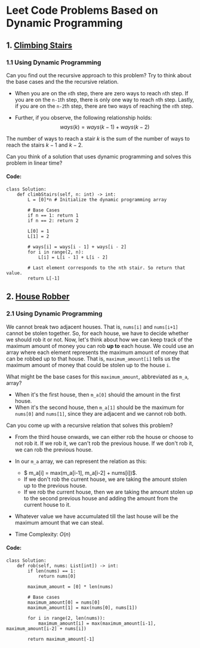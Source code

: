 # Leet Code Problems Based on Dynamic Programming

## 1. [Climbing Stairs](https://leetcode.com/problems/climbing-stairs/description/)

### 1.1 Using Dynamic Programming
Can you find out the recursive approach to this problem? Try to think about the base cases and the the recursive relation. 

- When you are on the ```n```th step, there are zero ways to reach ```n```th step. If you are on the ```n-1```th step, there is only one way to reach ```n```th step. Lastly, if you are on the ```n-2```th step, there are two ways of reaching the ```n```th step. 

- Further, if you observe, the following relationship holds:
$$
ways(k) = ways(k - 1) + ways(k - 2)
$$

The number of ways to reach a stair $k$ is the sum of the number of ways to reach the stairs $k-1$ and $k-2$. 

Can you think of a solution that uses dynamic programming and solves this problem in linear time?

#### Code:
```
class Solution:
    def climbStairs(self, n: int) -> int:
        L = [0]*n # Initialize the dynamic programming array
        
        # Base Cases
        if n == 1: return 1 
        if n == 2: return 2
        
        L[0] = 1
        L[1] = 2

        # ways[i] = ways[i - 1] + ways[i - 2]
        for i in range(2, n):
            L[i] = L[i - 1] + L[i - 2]
        
        # Last element corresponds to the nth stair. So return that value.
        return L[-1]
```

## 2. [House Robber](https://leetcode.com/problems/house-robber/description/)
### 2.1 Using Dynamic Programming

We cannot break two adjacent houses. That is, ```nums[i]``` and ```nums[i+1]``` cannot be stolen together. So, for each house, we have to decide whether we should rob it or not. Now, let's think about how we can keep track of the maximum amount of money you can rob **up to** each house. We could use an array where each element represents the maximum amount of money that can be robbed up to that house. That is, ```maximum_amount[i]``` tells us the maximum amount of money that could be stolen up to the house ```i```. 

What might be the base cases for this ```maximum_amount```, abbreviated as ```m_a```, array?
- When it's the first house, then ```m_a[0]``` should the amount in the first house. 
- When it's the second house, then ```m_a[1]``` should be the maximum for ```nums[0]``` and ```nums[1]```, since they are adjacent and we cannot rob both. 

Can you come up with a recursive relation that solves this problem?
- From the third house onwards, we can either rob the house or choose to not rob it. If we rob it, we can't rob the previous house. If we don't rob it, we can rob the previous house. 
- In our ```m_a``` array, we can represent the relation as this:
    - $ m_a[i] = max(m_a[i-1], m_a[i-2] + nums[i])$.
    - If we don't rob the current house, we are taking the amount stolen up to the previous house. 
    - If we rob the current house, then we are taking the amount stolen up to the second previous house and adding the amount from the current house to it. 

- Whatever value we have accumulated till the last house will be the maximum amount that we can steal. 
- Time Complexity: $O(n)$

#### Code:
```
class Solution:
    def rob(self, nums: List[int]) -> int:
        if len(nums) == 1:
            return nums[0]

        maximum_amount = [0] * len(nums)
        
        # Base cases
        maximum_amount[0] = nums[0]
        maximum_amount[1] = max(nums[0], nums[1])

        for i in range(2, len(nums)):
            maximum_amount[i] = max(maximum_amount[i-1], maximum_amount[i-2] + nums[i])
        
        return maximum_amount[-1]
```